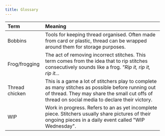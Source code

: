 ```yaml
---
title: Glossary
---
```


| Term           | Meaning                                                                                                                                                                                             | 
| :------------- | :-------------------------------------------------------------------------------------------------------------------------------------------------------------------------------------------------- |
| Bobbins        | Tools for keeping thread organised. Often made from card or plastic, thread can be wrapped around them for storage purposes.                                                                        | 
| Frog/frogging  | The act of removing incorrect stitches. This term comes from the idea that to rip stitches consecutively sounds like a frog. *"Rip it, rip it, rip it...*                                                                       | 
| Thread chicken | This is a game a lot of stitchers play to complete as many stitches as possible before running out of thread. They may share the small cut offs of thread on social media to declare their victory. | 
| WIP            | Work in progress. Refers to an as yet incomplete piece. Stitchers usually share pictures of their ongoing pieces in a daily event called "WIP Wednesday".                                           | 



